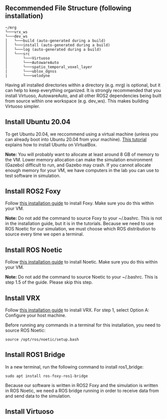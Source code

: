 ## Recommended File Structure (following installation)
```
~/mrg
└───vrx_ws 
└───dev_ws
│   └───build (auto-generated during a build)
│   └───install (auto-generated during a build)
│   └───log (auto-generated during a build)
│   └───src
│       └───Virtuoso
│       └───AutowareAuto
│       └───spatio_temporal_voxel_layer
|       └───ublox_dgnss
|       └───velodyne
```
Having all installed directories within a directory (e.g. mrg) is optional, but it can help to keep everything organized. It is strongly recommended that you install Virtuoso, AutowareAuto, and all other ROS2 dependencies being built from source within one workspace (e.g. dev_ws). This makes building Virtuoso simpler.

## Install Ubuntu 20.04
To get Ubuntu 20.04, we reccommend using a virtual machine (unless you can already boot into Ubuntu 20.04 from your machine). [This tutorial](https://ubuntu.com/tutorials/how-to-run-ubuntu-desktop-on-a-virtual-machine-using-virtualbox#1-overview) explains how to install Ubuntu on VirtualBox.

**Note:** You will probably want to allocate at least around 8 GB of memory to the VM. Lower memory allocation can make the simulation environment (Gazebo) difficult to run, and Gazebo may crash. If you cannot allocate enough memory for your VM, we have computers in the lab you can use to test software in simulation.

## Install ROS2 Foxy
Follow [this installation guide](https://docs.ros.org/en/foxy/Installation/Ubuntu-Install-Debians.html) to install Foxy. Make sure you do this within your VM.

**Note:** Do not add the command to source Foxy to your ~/.bashrc. This is not in the installation guide, but it is in the tutorials. Because we need to use ROS Noetic for our simulation, we must choose which ROS distribution to source every time we open a terminal.

## Install ROS Noetic
Follow [this installation guide](http://wiki.ros.org/noetic/Installation/Ubuntu) to install Noetic. Make sure you do this within your VM.

**Note:** Do not add the command to source Noetic to your ~/.bashrc. This is step 1.5 of the guide. Please skip this step.

## Install VRX
Follow [this installation guide](https://github.com/osrf/vrx/wiki/system_setup_tutorials) to install VRX. For step 1, select Option A: Configure your host machine. 

Before running any commands in a terminal for this installation, you need to source ROS Noetic:
```
source /opt/ros/noetic/setup.bash
```

## Install ROS1 Bridge
In a new terminal, run the following command to install ros1_bridge:
```
sudo apt install ros-foxy-ros1-bridge
```

Because our software is written in ROS2 Foxy and the simulation is written in ROS Noetic, we need a ROS bridge running in order to receive data from and send data to the simulation.

## Install Virtuoso
